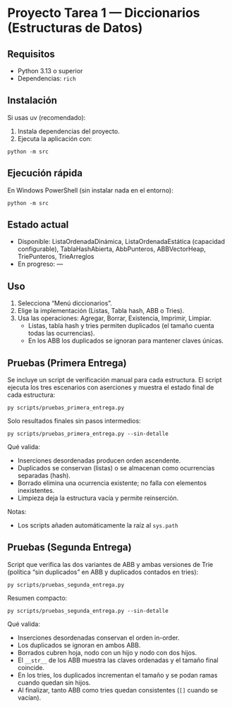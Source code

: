 Proyecto Tarea 1 — Diccionarios (Estructuras de Datos)
======================================================

Requisitos
----------

- Python 3.13 o superior
- Dependencias: `rich`

Instalación
-----------

Si usas uv (recomendado):

1. Instala dependencias del proyecto.
2. Ejecuta la aplicación con:

```
python -m src
```

Ejecución rápida
----------------

En Windows PowerShell (sin instalar nada en el entorno):

```
python -m src
```

Estado actual
-------------

- Disponible: ListaOrdenadaDinámica, ListaOrdenadaEstática (capacidad configurable), TablaHashAbierta, AbbPunteros, ABBVectorHeap, TriePunteros, TrieArreglos
- En progreso: —

Uso
---

1. Selecciona “Menú diccionarios”.
2. Elige la implementación (Listas, Tabla hash, ABB o Tries).
3. Usa las operaciones: Agregar, Borrar, Existencia, Imprimir, Limpiar.
	- Listas, tabla hash y tries permiten duplicados (el tamaño cuenta todas las ocurrencias).
	- En los ABB los duplicados se ignoran para mantener claves únicas.

Pruebas (Primera Entrega)
-------------------------

Se incluye un script de verificación manual para cada estructura.
El script ejecuta los tres escenarios con aserciones y muestra el estado final de cada estructura:

```
py scripts/pruebas_primera_entrega.py
```

Solo resultados finales sin pasos intermedios:

```
py scripts/pruebas_primera_entrega.py --sin-detalle
```

Qué valida:

- Inserciones desordenadas producen orden ascendente.
- Duplicados se conservan (listas) o se almacenan como ocurrencias separadas (hash).
- Borrado elimina una ocurrencia existente; no falla con elementos inexistentes.
- Limpieza deja la estructura vacía y permite reinserción.

Notas:
- Los scripts añaden automáticamente la raíz al `sys.path`

Pruebas (Segunda Entrega)
-------------------------

Script que verifica las dos variantes de ABB y ambas versiones de Trie (política “sin duplicados” en ABB y duplicados contados en tries):

```
py scripts/pruebas_segunda_entrega.py
```

Resumen compacto:

```
py scripts/pruebas_segunda_entrega.py --sin-detalle
```

Qué valida:

- Inserciones desordenadas conservan el orden in-order.
- Los duplicados se ignoran en ambos ABB.
- Borrados cubren hoja, nodo con un hijo y nodo con dos hijos.
- El `__str__` de los ABB muestra las claves ordenadas y el tamaño final coincide.
- En los tries, los duplicados incrementan el tamaño y se podan ramas cuando quedan sin hijos.
- Al finalizar, tanto ABB como tries quedan consistentes (`[]` cuando se vacían).


